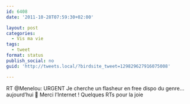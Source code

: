 ```yaml
---
id: 6408
date: '2011-10-28T07:59:30+02:00'

layout: post
categories:
  - Vis ma vie
tags:
  - tweet
format: status
publish_social: no
guid: 'http://tweets.local/?birdsite_tweet=129829627916075008'

---
```


RT @Menelou: URGENT Je cherche un flasheur en free dispo du genre… aujourd’hui 🙂 Merci l’Internet ! Quelques RTs pour la joie